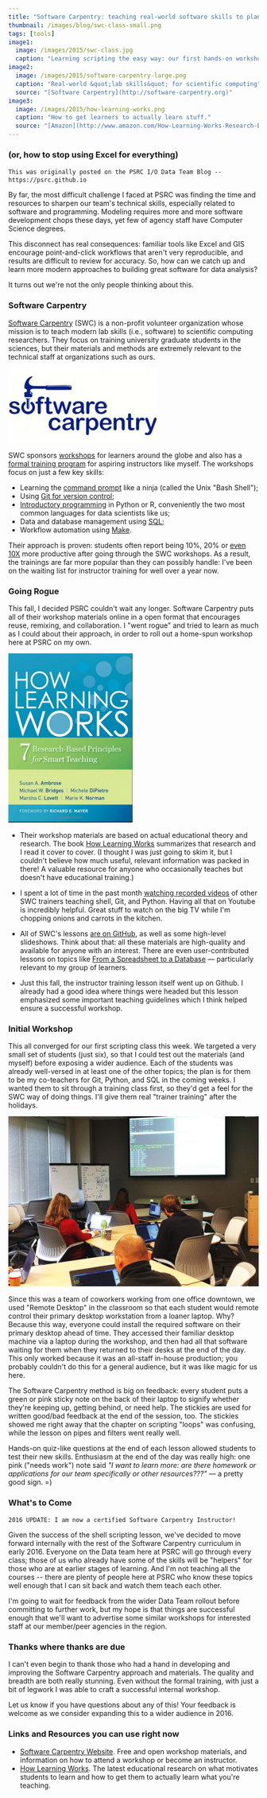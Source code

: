 ```yaml
---
title: "Software Carpentry: teaching real-world software skills to planners"
thumbnail: /images/blog/swc-class-small.png
tags: [tools]
image1:
  image: /images/2015/swc-class.jpg
  caption: "Learning scripting the easy way: our first hands-on workshop."
image2:
  image: /images/2015/software-carpentry-large.png
  caption: "Real-world &quot;lab skills&quot; for scientific computing"
  source: "[Software Carpentry](http://software-carpentry.org)"
image3:
  image: /images/2015/how-learning-works.png
  caption: "How to get learners to actually learn stuff."
  source: "[Amazon](http://www.amazon.com/How-Learning-Works-Research-Based-Principles/dp/0470484101)"
---
```


### (or, how to stop using Excel for everything)

```
This was originally posted on the PSRC I/O Data Team Blog -- https://psrc.github.io
```

By far, the most difficult challenge I faced at PSRC was finding the time and resources to sharpen our team's technical skills, especially related to software and programming. Modeling requires more and more software development chops these days, yet few of agency staff have Computer Science degrees.

This disconnect has real consequences: familiar tools like Excel and GIS encourage point-and-click workflows that aren't very reproducible, and results are difficult to review for accuracy. So, how can we catch up and learn more modern approaches to building great software for data analysis?

It turns out we're not the only people thinking about this.

### Software Carpentry

[Software Carpentry](http://software-carpentry.org/) (SWC) is a non-profit volunteer organization whose mission is to teach modern lab skills (i.e., software) to scientific computing researchers. They focus on training university graduate students in the sciences, but their materials and methods are extremely relevant to the technical staff at organizations such as ours.

![Software Carpentry Logo](/images/blog/software-carpentry-large.png)

SWC sponsors [workshops](http://software-carpentry.org/workshops/index.html) for learners around the globe and also has a [formal training program](http://software-carpentry.org/pages/join.html) for aspiring instructors like myself. The workshops focus on just a few key skills:

- Learning the [command prompt](http://swcarpentry.github.io/shell-novice/) like a ninja (called the Unix "Bash Shell");
- Using [Git for version control](http://swcarpentry.github.io/git-novice/);
- [Introductory programming](http://swcarpentry.github.io/python-novice-inflammation/) in Python or R, conveniently the two most common languages for data scientists like us;
- Data and database management using [SQL](http://swcarpentry.github.io/sql-novice-survey/);
- Workflow automation using [Make](http://swcarpentry.github.io/make-novice/).

Their approach is proven: students often report being 10%, 20% or [even 10X](http://software-carpentry.org/pages/testimonials.html) more productive after going through the SWC workshops. As a result, the trainings are far more popular than they can possibly handle: I've been on the waiting list for instructor training for well over a year now.

### Going Rogue

This fall, I decided PSRC couldn't wait any longer. Software Carpentry puts all of their workshop materials online in a open format that encourages reuse, remixing, and collaboration. I "went rogue" and tried to learn as much as I could about their approach, in order to roll out a home-spun workshop here at PSRC on my own.

![How Learning Works Book Cover](/images/blog/how-learning-works.png)

- Their workshop materials are based on actual educational theory and research. The book [How Learning Works](http://www.wiley.com/WileyCDA/WileyTitle/productCd-0470484101.html) summarizes that research and I read it cover to cover. (I thought I was just going to skim it, but I couldn't believe how much useful, relevant information was packed in there! A valuable resource for anyone who occasionally teaches but doesn't have educational training.)

- I spent a lot of time in the past month [watching recorded videos](https://www.youtube.com/results?search_query=software+carpentry) of other SWC trainers teaching shell, Git, and Python. Having all that on Youtube is incredibly helpful. Great stuff to watch on the big TV while I'm chopping onions and carrots in the kitchen.

- All of SWC's lessons [are on GitHub](http://software-carpentry.org/lessons.html), as well as some high-level slideshows. Think about that: all these materials are high-quality and available for anyone with an interest. There are even user-contributed lessons on topics like [From a Spreadsheet to a Database](http://swcarpentry.github.io/capstone-novice-spreadsheet-biblio) — particularly relevant to my group of learners.

- Just this fall, the instructor training lesson itself went up on Github. I already had a good idea where things were headed but this lesson emphasized some important teaching guidelines which I think helped ensure a successful workshop.

### Initial Workshop

This all converged for our first scripting class this week. We targeted a very small set of students (just six), so that I could test out the materials (and myself) before exposing a wider audience. Each of the students was already well-versed in at least one of the other topics; the plan is for them to be my co-teachers for Git, Python, and SQL in the coming weeks. I wanted them to sit through a training class first, so they'd get a feel for the SWC way of doing things. I'll give them real "trainer training" after the holidays.

![Class Snapshot](/images/blog/sw-carpentry-class.jpg)

Since this was a team of coworkers working from one office downtown, we used "Remote Desktop" in the classroom so that each student would remote control their primary desktop workstation from a loaner laptop. Why? Because this way, everyone could install the required software on their primary desktop ahead of time. They accessed their familiar desktop machine via a laptop during the workshop, and then had all that software waiting for them when they returned to their desks at the end of the day. This only worked because it was an all-staff in-house production; you probably couldn't do this for a general audience, but it was like magic for us here.

The Software Carpentry method is big on feedback: every student puts a green or pink sticky note on the back of their laptop to signify whether they're keeping up, getting behind, or need help. The stickies are used for written good/bad feedback at the end of the session, too. The stickies showed me right away that the chapter on scripting "loops" was confusing, while the lesson on pipes and filters went really well.

Hands-on quiz-like questions at the end of each lesson allowed students to test their new skills. Enthusiasm at the end of the day was really high: one pink ("needs work") note said _"I want to learn more: are there homework or applications for our team specifically or other resources???"_ — a pretty good sign. =)

### What's to Come

```
2016 UPDATE: I am now a certified Software Carpentry Instructor!
```

Given the success of the shell scripting lesson, we've decided to move forward internally with the rest of the Software Carpentry curriculum in early 2016. Everyone on the Data team here at PSRC will go through every class; those of us who already have some of the skills will be "helpers" for those who are at earlier stages of learning. And I'm not teaching all the courses -- there are plenty of people here at PSRC who know these topics well enough that I can sit back and watch them teach each other.

I'm going to wait for feedback from the wider Data Team rollout before committing to further work, but my hope is that things are successful enough that we'll want to advertise some similar workshops for interested staff at our member/peer agencies in the region.

### Thanks where thanks are due

I can't even begin to thank those who had a hand in developing and improving the Software Carpentry approach and materials. The quality and breadth are both really stunning. Even without the formal training, with just a bit of legwork I was able to craft a successful internal workshop.

Let us know if you have questions about any of this! Your feedback is welcome as we consider expanding this to a wider audience in 2016.

### Links and Resources you can use right now

- [Software Carpentry Website](http://software-carpentry.org). Free and open workshop materials, and information on how to attend a workshop or become an instructor.
- [How Learning Works](http://www.amazon.com/How-Learning-Works-Research-Based-Principles/dp/0470484101). The latest educational research on what motivates students to learn and how to get them to actually learn what you're teaching.
